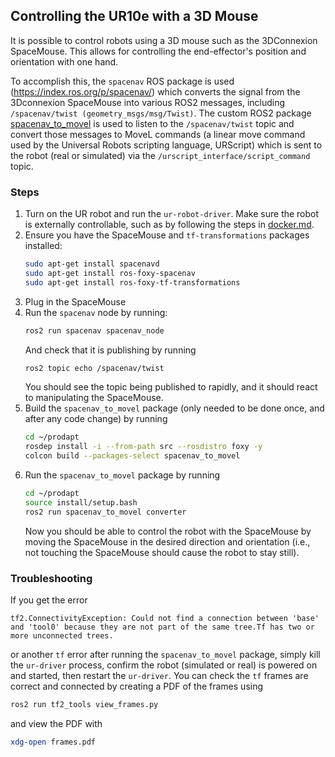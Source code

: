 ## Controlling the UR10e with a 3D Mouse

It is possible to control robots using a 3D mouse such as the 3DConnexion SpaceMouse. This allows for controlling the end-effector's position and orientation with one hand.

To accomplish this, the `spacenav` ROS package is used (https://index.ros.org/p/spacenav/) which converts the signal from the 3Dconnexion SpaceMouse into various ROS2 messages, including `/spacenav/twist (geometry_msgs/msg/Twist)`. The custom ROS2 package [spacenav_to_movel](../src/spacenav_to_movel/spacenav_to_movel/converter.py) is used to listen to the `/spacenav/twist` topic and convert those messages to MoveL commands (a linear move command used by the Universal Robots scripting language, URScript) which is sent to the robot (real or simulated) via the `/urscript_interface/script_command` topic.


### Steps
1. Turn on the UR robot and run the `ur-robot-driver`. Make sure the robot is externally controllable, such as by following the steps in [docker.md](./docker.md).
2. Ensure you have the SpaceMouse and `tf-transformations` packages installed:
    ```bash
    sudo apt-get install spacenavd
    sudo apt-get install ros-foxy-spacenav
    sudo apt-get install ros-foxy-tf-transformations
    ```
3. Plug in the SpaceMouse
4. Run the `spacenav` node by running:
    ```bash
    ros2 run spacenav spacenav_node
    ```
    And check that it is publishing by running
    ```bash
    ros2 topic echo /spacenav/twist
    ```
    You should see the topic being published to rapidly, and it should react to manipulating the SpaceMouse.
5. Build the `spacenav_to_movel` package (only needed to be done once, and after any code change) by running
    ```bash
    cd ~/prodapt
    rosdep install -i --from-path src --rosdistro foxy -y
    colcon build --packages-select spacenav_to_movel
    ```
6. Run the `spacenav_to_movel` package by running
    ```bash
    cd ~/prodapt
    source install/setup.bash
    ros2 run spacenav_to_movel converter
    ```
    Now you should be able to control the robot with the SpaceMouse by moving the SpaceMouse in the desired direction and orientation (i.e., not touching the SpaceMouse should cause the robot to stay still).


### Troubleshooting
If you get the error
```
tf2.ConnectivityException: Could not find a connection between 'base' and 'tool0' because they are not part of the same tree.Tf has two or more unconnected trees.
```
or another `tf` error after running the `spacenav_to_movel` package, simply kill the `ur-driver` process, confirm the robot (simulated or real) is powered on and started, then restart the `ur-driver`. You can check the `tf` frames are correct and connected by creating a PDF of the frames using
```bash
ros2 run tf2_tools view_frames.py
```
and view the PDF with
```bash
xdg-open frames.pdf
```
